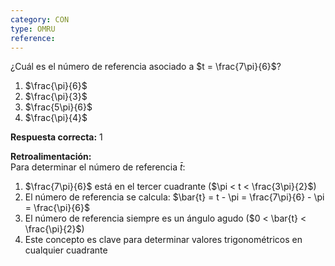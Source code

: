 ```yaml
---
category: CON
type: OMRU
reference: 
---
```


¿Cuál es el número de referencia asociado a $t = \frac{7\pi}{6}$?

1. $\frac{\pi}{6}$
2. $\frac{\pi}{3}$  
3. $\frac{5\pi}{6}$  
4. $\frac{\pi}{4}$  

**Respuesta correcta:** 1
 
**Retroalimentación:**  
Para determinar el número de referencia $\bar{t}$:
1. $\frac{7\pi}{6}$ está en el tercer cuadrante ($\pi < t < \frac{3\pi}{2}$)
2. El número de referencia se calcula: $\bar{t} = t - \pi = \frac{7\pi}{6} - \pi = \frac{\pi}{6}$
3. El número de referencia siempre es un ángulo agudo ($0 < \bar{t} < \frac{\pi}{2}$)
4. Este concepto es clave para determinar valores trigonométricos en cualquier cuadrante
